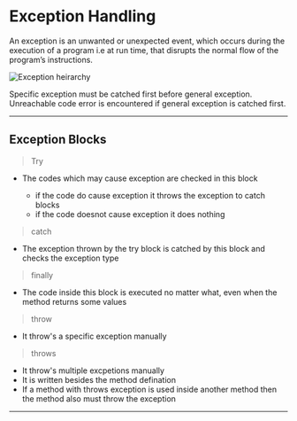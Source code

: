 # Exception Handling

An exception is an unwanted or unexpected event, which occurs during the execution of a program i.e at run time, that disrupts the normal flow of the program’s instructions.


![Exception heirarchy](https://www.tutorialspoint.com/groovy/images/hierarchy_exceptions.jpg)


Specific exception must be catched first before general exception. Unreachable code error is encountered if general exception is catched first.

---

## Exception Blocks

>Try

- The codes which may cause exception are checked in this block

	- if the code do cause exception it throws the exception to catch blocks
	- if the code doesnot cause exception it does nothing

>catch

- The exception thrown by the try block is catched by this block and checks the exception type

>finally

- The code inside this block is executed no matter what, even when the method returns some values

>throw

- It throw's a specific exception manually

>throws

- It throw's multiple excpetions manually
- It is written besides the method defination
- If a method with throws exception is used inside another method then the method also must throw the exception 

---
